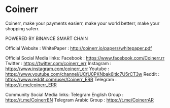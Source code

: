 # Coinerr
Coinerr, make your payments easierr, make your world betterr, make your shopping saferr.


POWERED BY BINANCE SMART CHAIN


Official Website : 
WhitePaper : http://coinerr.io/papers/whitepaper.pdf



Official Social Media links:
Facebook : https://www.facebook.com/Coinerr.rr
Twitter : https://twitter.com/coinerr_err
Instagram : https://www.instagram.com/coinerr_err
Youtube : https://www.youtube.com/channel/UCfU0PKNbak6ltlc7U5rCT3w
Reddit : https://www.reddit.com/user/Coinerr_ERR
Telegram : https://t.me/coinerr_ERR

Community Social Media links:
Telegram English Group : https://t.me/CoinerrEN
Telegram Arabic Group : https://t.me/CoinerrAR
